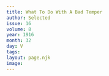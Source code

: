 ```yaml
---
title: What To Do With A Bad Temper
author: Selected
issue: 16
volume: 8
year: 1916
month: 32
day: V
tags:
layout: page.njk
image:
---
```





